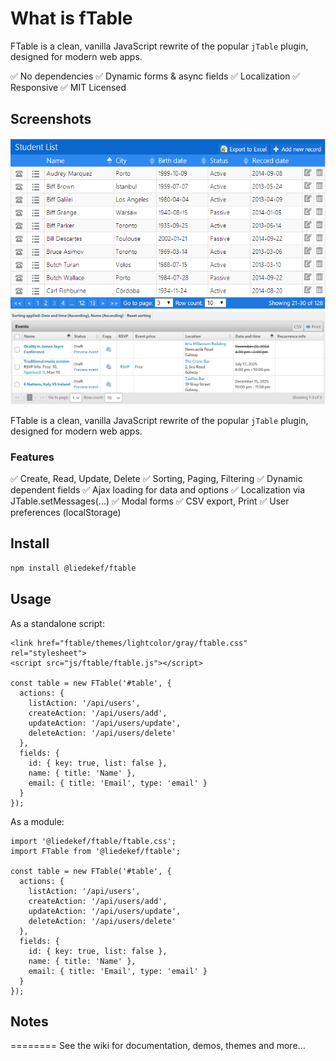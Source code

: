 What is fTable
==============

FTable is a clean, vanilla JavaScript rewrite of the popular `jTable` plugin, designed for modern web apps.

✅ No dependencies
✅ Dynamic forms & async fields
✅ Localization
✅ Responsive
✅ MIT Licensed

## Screenshots
[![A screenshot of fTable](https://raw.githubusercontent.com/liedekef/ftable/master/screenshot.png)](https://github.com/liedekef/ftable/)
[![Other screenshot, used in Events Made Easy](https://raw.githubusercontent.com/liedekef/ftable/master/screenshot2.png)](https://github.com/liedekef/ftable/)

FTable is a clean, vanilla JavaScript rewrite of the popular `jTable` plugin, designed for modern web apps.

### Features
✅ Create, Read, Update, Delete
✅ Sorting, Paging, Filtering
✅ Dynamic dependent fields
✅ Ajax loading for data and options
✅ Localization via JTable.setMessages(...)
✅ Modal forms
✅ CSV export, Print
✅ User preferences (localStorage)

## Install

```bash
npm install @liedekef/ftable
```

## Usage

As a standalone script:
```JS
<link href="ftable/themes/lightcolor/gray/ftable.css" rel="stylesheet">
<script src="js/ftable/ftable.js"></script>

const table = new FTable('#table', {
  actions: {
    listAction: '/api/users',
    createAction: '/api/users/add',
    updateAction: '/api/users/update',
    deleteAction: '/api/users/delete'
  },
  fields: {
    id: { key: true, list: false },
    name: { title: 'Name' },
    email: { title: 'Email', type: 'email' }
  }
});
```

As a module:
```JS
import '@liedekef/ftable/ftable.css';
import FTable from '@liedekef/ftable';

const table = new FTable('#table', {
  actions: {
    listAction: '/api/users',
    createAction: '/api/users/add',
    updateAction: '/api/users/update',
    deleteAction: '/api/users/delete'
  },
  fields: {
    id: { key: true, list: false },
    name: { title: 'Name' },
    email: { title: 'Email', type: 'email' }
  }
});
```

## Notes
========
See the wiki for documentation, demos, themes and more...
